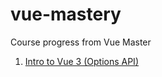 # vue-mastery
Course progress from Vue Master

1. [Intro to Vue 3 (Options API)](https://www.vuemastery.com/courses/intro-to-vue-3/creating-the-vue-app-vue3/)
